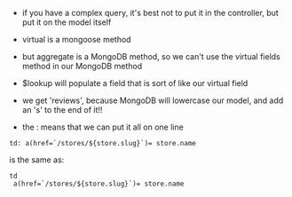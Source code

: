 - if you have a complex query, it's best not to put it in the controller, but put it on the model itself

- virtual is a mongoose method
- but aggregate is a MongoDB method, so we can't use the virtual fields method in our MongoDB method

- $lookup will populate a field that is sort of like our virtual field

- we get 'reviews', because MongoDB will lowercase our model, and add an 's' to the end of it!!


- the : means that we can put it all on one line

```jade
td: a(href=`/stores/${store.slug}`)= store.name
```

is the same as:
```jade
td
 a(href=`/stores/${store.slug}`)= store.name

```

